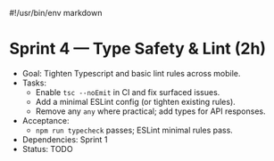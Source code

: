 #!/usr/bin/env markdown
# Sprint 4 — Type Safety & Lint (2h)

- Goal: Tighten Typescript and basic lint rules across mobile.
- Tasks:
  - Enable `tsc --noEmit` in CI and fix surfaced issues.
  - Add a minimal ESLint config (or tighten existing rules).
  - Remove any `any` where practical; add types for API responses.
- Acceptance:
  - `npm run typecheck` passes; ESLint minimal rules pass.
- Dependencies: Sprint 1
- Status: TODO


